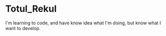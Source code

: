 # Totul_Rekul
I'm learning to code, and have know idea what I'm doing, but know what I want to develop.
